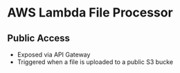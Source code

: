 
# AWS Lambda File Processor

## Public Access

- Exposed via API Gateway
- Triggered when a file is uploaded to a public S3 bucke
